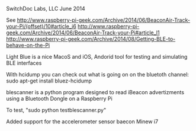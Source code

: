 SwitchDoc Labs, LLC
June 2014

See 
http://www.raspberry-pi-geek.com/Archive/2014/06/BeaconAir-Track-your-Pi/(offset)/10#article_i6
http://www.raspberry-pi-geek.com/Archive/2014/06/BeaconAir-Track-your-Pi#article_l1
http://www.raspberry-pi-geek.com/Archive/2014/08/Getting-BLE-to-behave-on-the-Pi

Light Blue is a nice MacoS and iOS, Andorid tool for testing and simulating BLE interfaces

With hcidump you can check out what is going on on the bluetoth channel:
sudo apt-get install bluez-hcidump



blescanner is a python program designed to read iBeacon advertizments using a Bluetooth Dongle on a Raspberry Pi

To test, "sudo python testblescanner.py"

Added support for the accelerometer sensor baecon Minew i7



